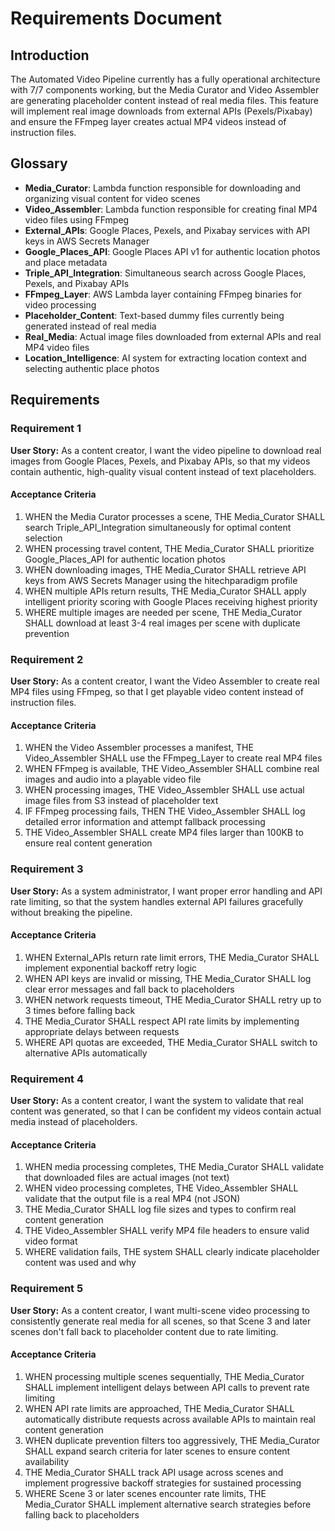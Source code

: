 # Requirements Document

## Introduction

The Automated Video Pipeline currently has a fully operational architecture with 7/7 components working, but the Media Curator and Video Assembler are generating placeholder content instead of real media files. This feature will implement real image downloads from external APIs (Pexels/Pixabay) and ensure the FFmpeg layer creates actual MP4 videos instead of instruction files.

## Glossary

- **Media_Curator**: Lambda function responsible for downloading and organizing visual content for video scenes
- **Video_Assembler**: Lambda function responsible for creating final MP4 video files using FFmpeg
- **External_APIs**: Google Places, Pexels, and Pixabay services with API keys in AWS Secrets Manager
- **Google_Places_API**: Google Places API v1 for authentic location photos and place metadata
- **Triple_API_Integration**: Simultaneous search across Google Places, Pexels, and Pixabay APIs
- **FFmpeg_Layer**: AWS Lambda layer containing FFmpeg binaries for video processing
- **Placeholder_Content**: Text-based dummy files currently being generated instead of real media
- **Real_Media**: Actual image files downloaded from external APIs and real MP4 video files
- **Location_Intelligence**: AI system for extracting location context and selecting authentic place photos

## Requirements

### Requirement 1

**User Story:** As a content creator, I want the video pipeline to download real images from Google Places, Pexels, and Pixabay APIs, so that my videos contain authentic, high-quality visual content instead of text placeholders.

#### Acceptance Criteria

1. WHEN the Media Curator processes a scene, THE Media_Curator SHALL search Triple_API_Integration simultaneously for optimal content selection
2. WHEN processing travel content, THE Media_Curator SHALL prioritize Google_Places_API for authentic location photos
3. WHEN downloading images, THE Media_Curator SHALL retrieve API keys from AWS Secrets Manager using the hitechparadigm profile
4. WHEN multiple APIs return results, THE Media_Curator SHALL apply intelligent priority scoring with Google Places receiving highest priority
5. WHERE multiple images are needed per scene, THE Media_Curator SHALL download at least 3-4 real images per scene with duplicate prevention

### Requirement 2

**User Story:** As a content creator, I want the Video Assembler to create real MP4 files using FFmpeg, so that I get playable video content instead of instruction files.

#### Acceptance Criteria

1. WHEN the Video Assembler processes a manifest, THE Video_Assembler SHALL use the FFmpeg_Layer to create real MP4 files
2. WHEN FFmpeg is available, THE Video_Assembler SHALL combine real images and audio into a playable video file
3. WHEN processing images, THE Video_Assembler SHALL use actual image files from S3 instead of placeholder text
4. IF FFmpeg processing fails, THEN THE Video_Assembler SHALL log detailed error information and attempt fallback processing
5. THE Video_Assembler SHALL create MP4 files larger than 100KB to ensure real content generation

### Requirement 3

**User Story:** As a system administrator, I want proper error handling and API rate limiting, so that the system handles external API failures gracefully without breaking the pipeline.

#### Acceptance Criteria

1. WHEN External_APIs return rate limit errors, THE Media_Curator SHALL implement exponential backoff retry logic
2. WHEN API keys are invalid or missing, THE Media_Curator SHALL log clear error messages and fall back to placeholders
3. WHEN network requests timeout, THE Media_Curator SHALL retry up to 3 times before falling back
4. THE Media_Curator SHALL respect API rate limits by implementing appropriate delays between requests
5. WHERE API quotas are exceeded, THE Media_Curator SHALL switch to alternative APIs automatically

### Requirement 4

**User Story:** As a content creator, I want the system to validate that real content was generated, so that I can be confident my videos contain actual media instead of placeholders.

#### Acceptance Criteria

1. WHEN media processing completes, THE Media_Curator SHALL validate that downloaded files are actual images (not text)
2. WHEN video processing completes, THE Video_Assembler SHALL validate that the output file is a real MP4 (not JSON)
3. THE Media_Curator SHALL log file sizes and types to confirm real content generation
4. THE Video_Assembler SHALL verify MP4 file headers to ensure valid video format
5. WHERE validation fails, THE system SHALL clearly indicate placeholder content was used and why

### Requirement 5

**User Story:** As a content creator, I want multi-scene video processing to consistently generate real media for all scenes, so that Scene 3 and later scenes don't fall back to placeholder content due to rate limiting.

#### Acceptance Criteria

1. WHEN processing multiple scenes sequentially, THE Media_Curator SHALL implement intelligent delays between API calls to prevent rate limiting
2. WHEN API rate limits are approached, THE Media_Curator SHALL automatically distribute requests across available APIs to maintain real content generation
3. WHEN duplicate prevention filters too aggressively, THE Media_Curator SHALL expand search criteria for later scenes to ensure content availability
4. THE Media_Curator SHALL track API usage across scenes and implement progressive backoff strategies for sustained processing
5. WHERE Scene 3 or later scenes encounter rate limits, THE Media_Curator SHALL implement alternative search strategies before falling back to placeholders
